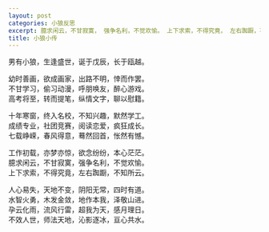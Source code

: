 ```yaml
---
layout: post
categories: 小狼反思
excerpt: 臆求闲云，不甘寂寞， 强争名利，不觉欢愉。 上下求索，不得究竟， 左右踟蹰，不知所云。
title: 小狼小传
---
```


男有小狼，生逢盛世，诞于戊辰，长于瓯越。

幼时善画，欲成画家，出路不明，悻而作罢。<br>
不甘学习，偷习动漫，呼朋唤友，醉心游戏。<br>
高考将至，转而提笔，纵情文字，聊以慰籍。<br>

十年寒窗，终入名校，不知兴趣，默然学工。<br>
成绩专业，社团竞赛，阅读恋爱，疯狂成长。<br>
七载峥嵘，春风得意，蓦然回首，怅然有憾。<br>

工作初载，亦梦亦惊，欲念纷纷，本心茫茫。<br>
臆求闲云，不甘寂寞，强争名利，不觉欢愉。<br>
上下求索，不得究竟，左右踟蹰，不知所云。<br>

人心易失，天地不变，阴阳无常，四时有道。<br>
水智火勇，木发金敛，地作本我，泽敬山进。<br>
孕云化雨，流风行雷，超我为天，感月理日。<br>
不效人世，师法天地，沁影逐冰，亘心共水。
